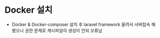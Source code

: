 # Docker 설치 
- Docker & Docker-composer 설치 후 laravel framework 올려서 서버접속 해봤으나 권한 문제로 캐시파일이 생성이 안되 오류남 
